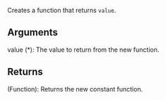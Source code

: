 Creates a function that returns `value`.


## Arguments
value (*): The value to return from the new function.


## Returns
(Function): Returns the new constant function.
